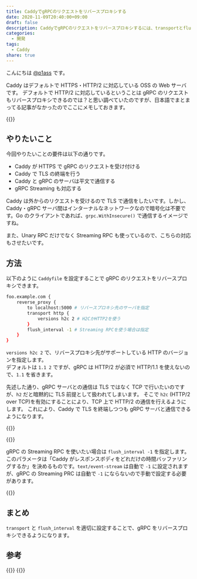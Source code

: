 ```yaml
---
title: CaddyでgRPCのリクエストをリバースプロキシする
date: 2020-11-09T20:40:00+09:00
draft: false
description: CaddyでgRPCのリクエストをリバースプロキシするには、transportとflush_intervalを適切に設定すればよいです。
categories:
  - 開発
tags:
  - Caddy
share: true
---
```


こんにちは [@p1ass](https://twitter.com/p1ass) です。

Caddy はデフォルトで HTTPS・HTTP/2 に対応している OSS の Web サーバです。
デフォルトで HTTP/2 に対応しているということは gRPC のリクエストもリバースプロキシできるのでは？と思い調べていたのですが、日本語でまとまってる記事がなかったのでここにメモしておきます。

{{<ex-link url="https://blog.p1ass.com/posts/nginx-to-caddy/" >}}

<!--more-->

## やりたいこと

今回やりたいことの要件は以下の通りです。

- Caddy が HTTPS で gRPC のリクエストを受け付ける
- Caddy で TLS の終端を行う
- Caddy と gRPC のサーバは平文で通信する
- gRPC Streaming も対応する

Caddy は外からのリクエストを受けるので TLS で通信をしたいです。しかし、Caddy・gRPC サーバ間はインターナルなネットワークなので暗号化は不要です。Go のクライアントであれば、`grpc.WithInsecure()` で通信するイメージですね。

また、Unary RPC だけでなく Streaming RPC も使っているので、こちらの対応もさせたいです。

## 方法

以下のように `Caddyfile` を設定することで gRPC のリクエストをリバースプロキシできます。

```bash
foo.example.com {
	reverse_proxy {
		to localhost:5000 # リバースプロキシ先のサーバを指定
		transport http {
			versions h2c 2 # H2CかHTTP2を使う
		}
		flush_interval -1 # Streaming RPCを使う場合は指定
	}
}
```

`versions h2c 2` で、リバースプロキシ先がサポートしている HTTP のバージョンを指定します。  
デフォルトは `1.1 2` ですが、gRPC は HTTP/2 が必須で HTTP/1.1 を使えないので、`1.1` を省きます。

先述した通り、gRPC サーバとの通信は TLS ではなく TCP で行いたいのですが、`h2` だと暗黙的に TLS 前提として扱われてしまいます。
そこで `h2c` (HTTP/2 over TCP)を有効にすることにより、TCP 上で HTTP/2 の通信を行えるようにします。
これにより、Caddy で TLS を終端しつつも gRPC サーバと通信できるようになります。

{{<block-link href="https://caddyserver.com/docs/caddyfile/directives/reverse_proxy#the-http-transport" text="The http transport | reverse_proxy (Caddyfile directive) - Caddy Documentation" >}}

{{<block-link href="https://knowledge.sakura.ad.jp/7734/" text="普及が進む「HTTP/2」の仕組みとメリットとは | さくらのナレッジ" >}}

gRPC の Streaming RPC を使いたい場合は `flush_interval -1` を指定します。  
このパラメータは「Caddy がレスポンスボディをどれだけの時間バッファリングするか」を決めるものです。`text/event-stream` は自動で `-1` に設定されますが、gRPC の Streaming PRC は自動で `-1` にならないので手動で設定する必要があります。

{{<block-link href="https://caddyserver.com/docs/caddyfile/directives/reverse_proxy#streaming" text="Streaming | reverse_proxy (Caddyfile directive) - Caddy Documentation" >}}

## まとめ

`transport` と `flush_interval` を適切に設定することで、gRPC をリバースプロキシできるようになります。

## 参考

{{<ex-link url="https://github.com/caddyserver/caddy/issues/3227">}}
{{<ex-link url="https://github.com/caddyserver/caddy/issues/3236">}}
